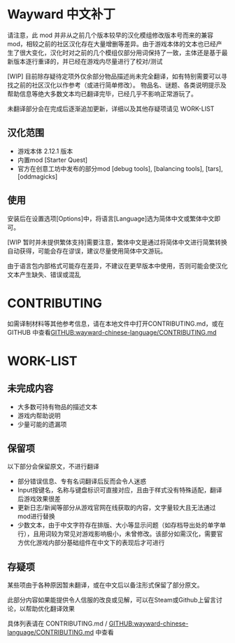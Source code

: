 # Wayward 中文补丁

请注意，此 mod 并非从之前几个版本较早的汉化模组修改版本号而来的兼容mod，相较之前的社区汉化存在大量增删等差异。由于游戏本体的文本也已经产生了很大变化，汉化时对之前的几个模组仅部分用词保持了一致，主体还是基于最新版本逐行重译的，并已经在游戏内尽量进行了校对/测试

[WIP] 目前除存疑待定项外仅余部分物品描述尚未完全翻译，如有特别需要可以寻找之前的社区汉化以作参考（或进行简单修改）。
物品名、谜题、各类说明提示及帮助信息等绝大多数文本均已翻译完毕，已经几乎不影响正常游玩了。

未翻译部分会在完成后逐渐追加更新，详细以及其他存疑项请见 WORK-LIST

## 汉化范围

+ 游戏本体 2.12.1 版本
+ 内置mod [Starter Quest] 
+ 官方在创意工坊中发布的部分mod [debug tools], [balancing tools], [tars], [oddmagicks]

## 使用

安装后在设置选项[Options]中，将语言[Language]选为简体中文或繁体中文即可。

[WIP 暂时并未提供繁体支持]需要注意，繁体中文是通过将简体中文进行简繁转换自动获得，可能会存在谬误，建议尽量使用简体中文游玩。

由于语言包内部格式可能存在差异，不建议在更早版本中使用，否则可能会使汉化文本产生缺失、错误或混乱

# CONTRIBUTING

如需译制材料等其他参考信息，请在本地文件中打开CONTRIBUTING.md，或在 GITHUB 中查看[GITHUB:wayward-chinese-language/CONTRIBUTING.md](https://github.com/PlotNarrater/wayward-chinese-language/blob/master/CONTRIBUTING.md)

# WORK-LIST

## 未完成内容

+ 大多数可持有物品的描述文本
+ 游戏内帮助说明
+ 少量可能的遗漏项

## 保留项

以下部分会保留原文，不进行翻译
+ 部分错误信息、专有名词翻译后反而会令人迷惑
+ Input按键名，名称与键盘标识可直接对应，且由于样式没有特殊适配，翻译后游戏效果很差
+ 更新日志/新闻等部分从游戏官网在线获取的内容，文字量较大且无法通过mod进行替换
+ 少数文本，由于中文字符存在排版、大小等显示问题（如存档导出处的单字单行），且用词较为常见对游戏影响极小，未曾修改。该部分如需汉化，需要官方优化游戏内部分基础组件在中文下的表现后才可进行

## 存疑项

某些项由于各种原因暂未翻译，或在中文后以备注形式保留了部分原文。

此部分内容如果能提供令人信服的改良或见解，可以在Steam或Github上留言讨论，以帮助优化翻译效果

具体列表请在 CONTRIBUTING.md / [GITHUB:wayward-chinese-language/CONTRIBUTING.md](https://github.com/PlotNarrater/wayward-chinese-language/blob/master/CONTRIBUTING.md) 中查看
